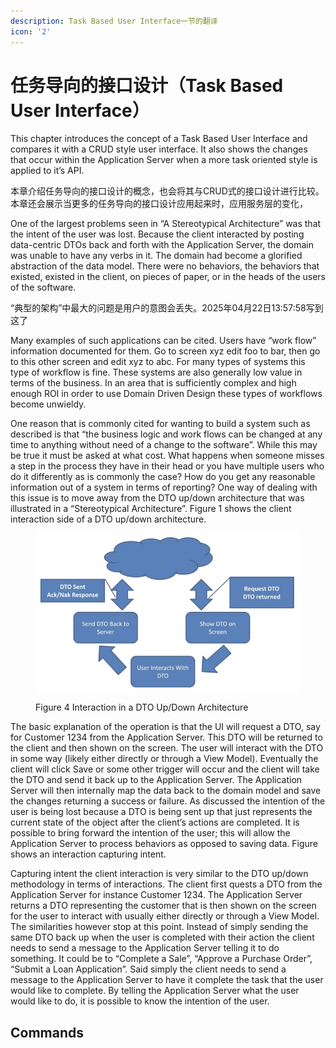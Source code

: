 ```yaml
---
description: Task Based User Interface一节的翻译
icon: '2'
---
```


# 任务导向的接口设计（Task Based User Interface）

This chapter introduces the concept of a Task Based User Interface and compares it with a CRUD style user interface. It also shows the changes that occur within the Application Server when a more task oriented style is applied to it’s API.

本章介绍任务导向的接口设计的概念，也会将其与CRUD式的接口设计进行比较。本章还会展示当更多的任务导向的接口设计应用起来时，应用服务层的变化，

One of the largest problems seen in “A Stereotypical Architecture” was that the intent of the user was lost. Because the client interacted by posting data-centric DTOs back and forth with the Application Server, the domain was unable to have any verbs in it. The domain had become a glorified abstraction of the data model. There were no behaviors, the behaviors that existed, existed in the client, on pieces of paper, or in the heads of the users of the software.

“典型的架构”中最大的问题是用户的意图会丢失。2025年04月22日13:57:58写到这了

Many examples of such applications can be cited. Users have “work flow” information documented for
them. Go to screen xyz edit foo to bar, then go to this other screen and edit xyz to abc. For many types
of systems this type of workflow is fine. These systems are also generally low value in terms of the
business. In an area that is sufficiently complex and high enough ROI in order to use Domain Driven
Design these types of workflows become unwieldy.



One reason that is commonly cited for wanting to build a system such as described is that “the business
logic and work flows can be changed at any time to anything without need of a change to the software”.
While this may be true it must be asked at what cost. What happens when someone misses a step in
the process they have in their head or you have multiple users who do it differently as is commonly the
case? How do you get any reasonable information out of a system in terms of reporting?
One way of dealing with this issue is to move away from the DTO up/down architecture that was illustrated in a “Stereotypical Architecture”. Figure 1 shows the client interaction side of a DTO up/down architecture.

<figure><img src=".gitbook/assets/image (2).png" alt=""><figcaption><p>Figure 4 Interaction in a DTO Up/Down Architecture</p></figcaption></figure>

The basic explanation of the operation is that the UI will request a DTO, say for Customer 1234 from the
Application Server. This DTO will be returned to the client and then shown on the screen. The user will
interact with the DTO in some way (likely either directly or through a View Model). Eventually the client
will click Save or some other trigger will occur and the client will take the DTO and send it back up to the
Application Server. The Application Server will then internally map the data back to the domain model
and save the changes returning a success or failure.
As discussed the intention of the user is being lost because a DTO is being sent up that just represents
the current state of the object after the client’s actions are completed. It is possible to bring forward the
intention of the user; this will allow the Application Server to process behaviors as opposed to saving
data. Figure shows an interaction capturing intent.

Capturing intent the client interaction is very similar to the DTO up/down methodology in terms of
interactions. The client first quests a DTO from the Application Server for instance Customer 1234. The
Application Server returns a DTO representing the customer that is then shown on the screen for the
user to interact with usually either directly or through a View Model. The similarities however stop at
this point.
Instead of simply sending the same DTO back up when the user is completed with their action the client
needs to send a message to the Application Server telling it to do something. It could be to “Complete a
Sale”, “Approve a Purchase Order”, “Submit a Loan Application”. Said simply the client needs to send a
message to the Application Server to have it complete the task that the user would like to complete. By
telling the Application Server what the user would like to do, it is possible to know the intention of the
user.

## Commands
